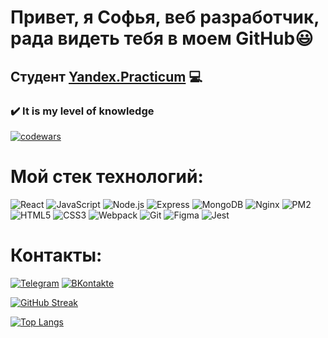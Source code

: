 # Привет, я Софья, веб разработчик, рада видеть тебя в моем GitHub:smiley:
## Студент [Yandex.Practicum](https://practicum.yandex.ru/web/) :computer:

### :heavy_check_mark: It is my level of knowledge
[![codewars](https://www.codewars.com/users/Sonyamaster1/badges/large)](https://www.codewars.com/users/Sonyamaster1)

# Мой стек технологий:
![React](https://img.shields.io/badge/-React-090909?style=for-the-badge&logo=React)
![JavaScript](https://img.shields.io/badge/-JavaScript-090909?style=for-the-badge&logo=JavaScript)
![Node.js](https://img.shields.io/badge/-Node.js-090909?style=for-the-badge&logo=Node.js)
![Express](https://img.shields.io/badge/-Express-090909?style=for-the-badge&logo=Express)
![MongoDB](https://img.shields.io/badge/-MongoDB-090909?style=for-the-badge&logo=MongoDB)
![Nginx](https://img.shields.io/badge/-Nginx-090909?style=for-the-badge&logo=Nginx)
![PM2](https://img.shields.io/badge/-PM2-090909?style=for-the-badge&logo=PM2)
![HTML5](https://img.shields.io/badge/-HTML5-090909?style=for-the-badge&logo=HTML5)
![CSS3](https://img.shields.io/badge/-CSS3-090909?style=for-the-badge&logo=CSS3)
![Webpack](https://img.shields.io/badge/-Webpack-090909?style=for-the-badge&logo=Webpack)
![Git](https://img.shields.io/badge/-Git-090909?style=for-the-badge&logo=Git)
![Figma](https://img.shields.io/badge/-Figma-090909?style=for-the-badge&logo=Figma)
![Jest](https://img.shields.io/badge/-Jest-090909?style=for-the-badge&logo=Jest)

# Контакты:
[![Telegram](https://img.shields.io/badge/-Telegram-090909?style=for-the-badge&logo=Telegram)](https://t.me/sofya_Mitrofanova)
[![ВKontakte](https://img.shields.io/badge/-Вконтакте-090909?style=for-the-badge&logo=VK)](https://vk.com/sofyamitrofanova)

[![GitHub Streak](https://streak-stats.demolab.com/?user=Sonyamaster1&theme=dark)](https://git.io/streak-stats)


[![Top Langs](https://github-readme-stats.vercel.app/api/top-langs/?username=Sonyamaster1&layout=compact&show_icons=true&theme=transparent)](https://github.com/anuraghazra/github-readme-stats)

